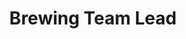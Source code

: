 ---
layout: member
weight: 800
name: Landon Jackson
project: beer
subweight: 10
title: Brewing Team Lead
img: /assets/images/members/Landon.jpg
email: jacksonlandon117@gmail.com
biography: >
  Landon Jackson is a 2nd year student in Chemical Engineering. Even though it is his first year as part of Envision, he is already having a profound impact on the automated brewing project, CHBeer. Within a few months of becoming lead, CHBeer has already synthesized an industrial standard product and gained department and international recognition. He is committed to learning more about the unit operations and chemical processes and their applications within the industry. Landon is dedicated to to his team and believes that hard work and perseverance are key to success.
linkedin: https://www.linkedin.com/in/landon-jackson-62907313b/
---